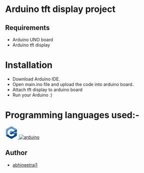 # Arduino tft display project

## Requirements
* Arduino UNO board
* Arduino tft display


# Installation
* Download Arduino IDE.
* Open main.ino file and upload the code into arduino board.
* Attach tft display to arduino board
* Run your Arduino :)

# Programming languages used:-
<a href="https://www.w3schools.com/cpp/" target="_blank" rel="noreferrer"> <img src="https://raw.githubusercontent.com/devicons/devicon/master/icons/cplusplus/cplusplus-original.svg" alt="cplusplus" width="40" height="40"/> </a> <a href="https://www.arduino.cc/" target="_blank" rel="noreferrer"> <img src="https://cdn.worldvectorlogo.com/logos/arduino-1.svg" alt="arduino" width="40" height="40"/> </a>
## Author
*	[abhineetraj1](http://github.com/abhineetraj1)
